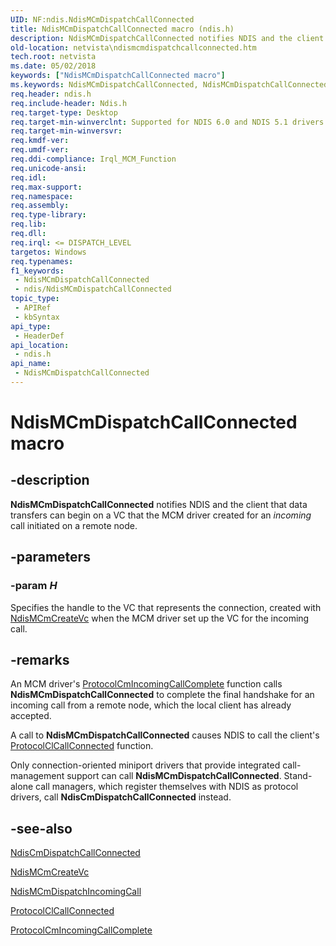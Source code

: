 ```yaml
---
UID: NF:ndis.NdisMCmDispatchCallConnected
title: NdisMCmDispatchCallConnected macro (ndis.h)
description: NdisMCmDispatchCallConnected notifies NDIS and the client that data transfers can begin on a VC that the MCM driver created for an incoming call initiated on a remote node.
old-location: netvista\ndismcmdispatchcallconnected.htm
tech.root: netvista
ms.date: 05/02/2018
keywords: ["NdisMCmDispatchCallConnected macro"]
ms.keywords: NdisMCmDispatchCallConnected, NdisMCmDispatchCallConnected macro [Network Drivers Starting with Windows Vista], condis_mcm_ref_3d3199be-36e5-445e-986d-984a4f778da0.xml, ndis/NdisMCmDispatchCallConnected, netvista.ndismcmdispatchcallconnected
req.header: ndis.h
req.include-header: Ndis.h
req.target-type: Desktop
req.target-min-winverclnt: Supported for NDIS 6.0 and NDIS 5.1 drivers (see    NdisMCmDispatchCallConnected   (NDIS 5.1)) in Windows Vista. Supported for NDIS 5.1 drivers (see    NdisMCmDispatchCallConnected   (NDIS 5.1)) in Windows XP.
req.target-min-winversvr: 
req.kmdf-ver: 
req.umdf-ver: 
req.ddi-compliance: Irql_MCM_Function
req.unicode-ansi: 
req.idl: 
req.max-support: 
req.namespace: 
req.assembly: 
req.type-library: 
req.lib: 
req.dll: 
req.irql: <= DISPATCH_LEVEL
targetos: Windows
req.typenames: 
f1_keywords:
 - NdisMCmDispatchCallConnected
 - ndis/NdisMCmDispatchCallConnected
topic_type:
 - APIRef
 - kbSyntax
api_type:
 - HeaderDef
api_location:
 - ndis.h
api_name:
 - NdisMCmDispatchCallConnected
---
```


# NdisMCmDispatchCallConnected macro


## -description

<b>NdisMCmDispatchCallConnected</b> notifies NDIS and the client that data transfers can begin on a VC that
  the MCM driver created for an 
  <i>incoming</i> call initiated on a remote node.

## -parameters

### -param _H_

Specifies the handle to the VC that represents the connection, created with 
     <a href="/windows-hardware/drivers/ddi/ndis/nf-ndis-ndismcmcreatevc">NdisMCmCreateVc</a> when the MCM driver set
     up the VC for the incoming call.

## -remarks

An MCM driver's 
    <a href="/windows-hardware/drivers/ddi/ndis/nc-ndis-protocol_cm_incoming_call_complete">
    ProtocolCmIncomingCallComplete</a> function calls 
    <b>NdisMCmDispatchCallConnected</b> to complete the final handshake for an incoming call from a remote
    node, which the local client has already accepted.

A call to 
    <b>NdisMCmDispatchCallConnected</b> causes NDIS to call the client's 
    <a href="/windows-hardware/drivers/ddi/ndis/nc-ndis-protocol_cl_call_connected">
    ProtocolClCallConnected</a> function.

Only connection-oriented miniport drivers that provide integrated call-management support can call 
    <b>NdisMCmDispatchCallConnected</b>. Stand-alone call managers, which register themselves with NDIS as
    protocol drivers, call 
    <b>NdisCmDispatchCallConnected</b> instead.

## -see-also

<a href="/windows-hardware/drivers/ddi/ndis/nf-ndis-ndiscmdispatchcallconnected">NdisCmDispatchCallConnected</a>



<a href="/windows-hardware/drivers/ddi/ndis/nf-ndis-ndismcmcreatevc">NdisMCmCreateVc</a>



<a href="/windows-hardware/drivers/ddi/ndis/nf-ndis-ndismcmdispatchincomingcall">NdisMCmDispatchIncomingCall</a>



<a href="/windows-hardware/drivers/ddi/ndis/nc-ndis-protocol_cl_call_connected">ProtocolClCallConnected</a>



<a href="/windows-hardware/drivers/ddi/ndis/nc-ndis-protocol_cm_incoming_call_complete">
   ProtocolCmIncomingCallComplete</a>
